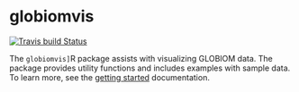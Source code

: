 
<!-- README.md is generated from README.Rmd. Please edit that file -->

# globiomvis

<!-- badges: start -->

[![Travis build
Status](https://travis-ci.org/iiasa/globiomvis.svg?branch=master)](https://travis-ci.org/iiasa/globiomvis)
<!-- badges: end -->

The `globiomvis]`R package assists with visualizing GLOBIOM data. The
package provides utility functions and includes examples with sample
data. To learn more, see the [getting
started](https://github.com/iiasa/globiomvis/articles/getting_started.html)
documentation.
